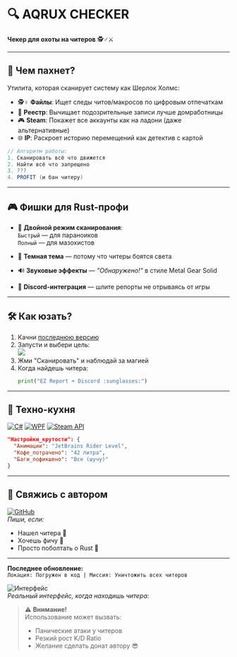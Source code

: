 # 🔍 AQRUX CHECKER 
**Чекер для охоты на читеров** 🕵️♂️⚔️  

---

## 🚀 **Чем пахнет?**  
Утилита, которая сканирует систему как Шерлок Холмс:  
- 🕵️♀️ **Файлы**: Ищет следы читов/макросов по цифровым отпечаткам  
- 🧹 **Реестр**: Вычищает подозрительные записи лучше домработницы  
- 🎮 **Steam**: Покажет все аккаунты как на ладони (даже альтернативные)  
- 🌐 **IP**: Раскроет историю перемещений как детектив с картой  

```csharp
// Алгоритм работы:
1. Сканировать всё что движется
2. Найти всё что запрещено
3. ???  
4. PROFIT (и бан читеру)
```

---

## 🎮 **Фишки для Rust-профи**  
- 🔦 **Двойной режим сканирования**:  
  `Быстрый` — для параноиков  
  `Полный` — для мазохистов  

- 🎨 **Темная тема** — потому что читеры боятся света  
- 🔊 **Звуковые эффекты** — *"Обнаружено!"* в стиле Metal Gear Solid  
- 🤖 **Discord-интеграция** — шлите репорты не отрываясь от игры  

---

## 🛠️ **Как юзать?**  
1. Качни [последнюю версию](https://github.com/knifeswxgit/AqruxChecker)
2. Запусти и выбери цель:  
   ![](https://i.imgur.com/Zj7xN1A.png)  
3. Жми "Сканировать" и наблюдай за магией  
4. Когда найдешь читера:  
   ```python
   print("EZ Report ➡️ Discord :sunglasses:")
   ```

---

## 🧩 **Техно-кухня**  
[![C#](https://img.shields.io/badge/C%23-239120?logo=c-sharp)](https://learn.microsoft.com/ru-ru/dotnet/csharp/)
[![WPF](https://img.shields.io/badge/WPF-0085CA?logo=.net)](https://learn.microsoft.com/ru-ru/dotnet/desktop/wpf/)
[![Steam API](https://img.shields.io/badge/Steam-000000?logo=steam)](https://partner.steamgames.com/doc/api)

```json
"Настройки_крутости": {
  "Анимации": "JetBrains Rider Level",
  "Кофе_потрачено": "42 литра",
  "Баги_пофикшено": "Все (шучу)"
}
```

---

## 📮 **Свяжись с автором**  
[![GitHub](https://img.shields.io/badge/-knifeswxgit-black?style=for-the-badge&logo=github)](https://github.com/knifeswxgit)  
*Пиши, если:*  
- Нашел читера 🎯  
- Хочешь фичу 🔧  
- Просто поболтать о Rust 🦀  

---

**Последнее обновление:**  
`Локация: Погружен в код | Миссия: Уничтожить всех читеров`  


![Интерфейс](https://i.imgur.com/5Xb7L9g.png)  
*Реальный интерфейс, когда находишь читера:*  

> ⚠️ **Внимание!**  
> Использование может вызвать:  
> - Панические атаки у читеров  
> - Резкий рост K/D Ratio  
> - Желание сделать донат автору 😎
